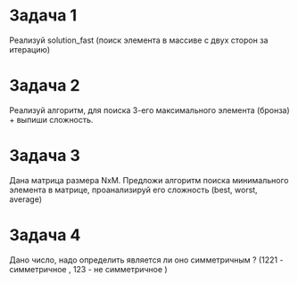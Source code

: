 # Задача 1

Реализуй solution_fast (поиск элемента в массиве с двух сторон за итерацию)

# Задача 2

Реализуй алгоритм, для поиска 3-его максимального элемента (бронза) + выпиши сложность.

# Задача 3

Дана матрица размера NxM. Предложи алгоритм поиска минимального элемента в матрице, проанализируй его сложность (best, worst, average)

# Задача 4

Дано число, надо определить является ли оно симметричным ? (1221 - симметричное , 123 - не симметричное )
